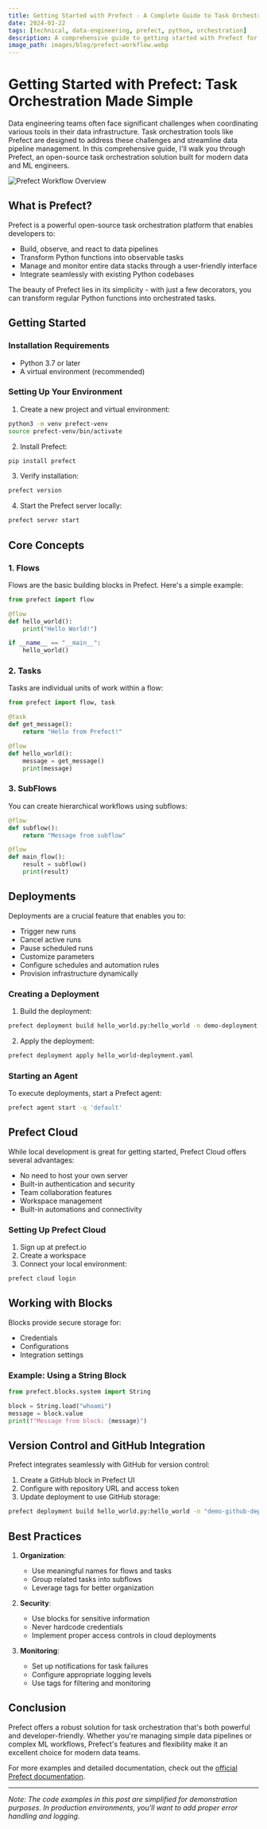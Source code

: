 ```yaml
---
title: Getting Started with Prefect - A Complete Guide to Task Orchestration
date: 2024-03-22
tags: [technical, data-engineering, prefect, python, orchestration]
description: A comprehensive guide to getting started with Prefect for task orchestration, including setup, flows, tasks, deployments, and cloud integration
image_path: images/blog/prefect-workflow.webp
---
```


# Getting Started with Prefect: Task Orchestration Made Simple

Data engineering teams often face significant challenges when coordinating various tools in their data infrastructure. Task orchestration tools like Prefect are designed to address these challenges and streamline data pipeline management. In this comprehensive guide, I'll walk you through Prefect, an open-source task orchestration solution built for modern data and ML engineers.

![Prefect Workflow Overview](images/blog/prefect-workflow.webp)

## What is Prefect?

Prefect is a powerful open-source task orchestration platform that enables developers to:
- Build, observe, and react to data pipelines
- Transform Python functions into observable tasks
- Manage and monitor entire data stacks through a user-friendly interface
- Integrate seamlessly with existing Python codebases

The beauty of Prefect lies in its simplicity - with just a few decorators, you can transform regular Python functions into orchestrated tasks.

## Getting Started

### Installation Requirements

- Python 3.7 or later
- A virtual environment (recommended)

### Setting Up Your Environment

1. Create a new project and virtual environment:
```bash
python3 -m venv prefect-venv
source prefect-venv/bin/activate
```

2. Install Prefect:
```bash
pip install prefect
```

3. Verify installation:
```bash
prefect version
```

4. Start the Prefect server locally:
```bash
prefect server start
```

## Core Concepts

### 1. Flows

Flows are the basic building blocks in Prefect. Here's a simple example:

```python
from prefect import flow

@flow
def hello_world():
    print("Hello World!")

if __name__ == "__main__":
    hello_world()
```

### 2. Tasks

Tasks are individual units of work within a flow:

```python
from prefect import flow, task

@task
def get_message():
    return "Hello from Prefect!"

@flow
def hello_world():
    message = get_message()
    print(message)
```

### 3. SubFlows

You can create hierarchical workflows using subflows:

```python
@flow
def subflow():
    return "Message from subflow"

@flow
def main_flow():
    result = subflow()
    print(result)
```

## Deployments

Deployments are a crucial feature that enables you to:
- Trigger new runs
- Cancel active runs
- Pause scheduled runs
- Customize parameters
- Configure schedules and automation rules
- Provision infrastructure dynamically

### Creating a Deployment

1. Build the deployment:
```bash
prefect deployment build hello_world.py:hello_world -n demo-deployment
```

2. Apply the deployment:
```bash
prefect deployment apply hello_world-deployment.yaml
```

### Starting an Agent

To execute deployments, start a Prefect agent:
```bash
prefect agent start -q 'default'
```

## Prefect Cloud

While local development is great for getting started, Prefect Cloud offers several advantages:
- No need to host your own server
- Built-in authentication and security
- Team collaboration features
- Workspace management
- Built-in automations and connectivity

### Setting Up Prefect Cloud

1. Sign up at prefect.io
2. Create a workspace
3. Connect your local environment:
```bash
prefect cloud login
```

## Working with Blocks

Blocks provide secure storage for:
- Credentials
- Configurations
- Integration settings

### Example: Using a String Block

```python
from prefect.blocks.system import String

block = String.load("whoami")
message = block.value
print(f"Message from block: {message}")
```

## Version Control and GitHub Integration

Prefect integrates seamlessly with GitHub for version control:

1. Create a GitHub block in Prefect UI
2. Configure with repository URL and access token
3. Update deployment to use GitHub storage:
```bash
prefect deployment build hello_world.py:hello_world -n "demo-github-deployment" -sb github/prefect-repo
```

## Best Practices

1. **Organization**:
   - Use meaningful names for flows and tasks
   - Group related tasks into subflows
   - Leverage tags for better organization

2. **Security**:
   - Use blocks for sensitive information
   - Never hardcode credentials
   - Implement proper access controls in cloud deployments

3. **Monitoring**:
   - Set up notifications for task failures
   - Configure appropriate logging levels
   - Use tags for filtering and monitoring

## Conclusion

Prefect offers a robust solution for task orchestration that's both powerful and developer-friendly. Whether you're managing simple data pipelines or complex ML workflows, Prefect's features and flexibility make it an excellent choice for modern data teams.

For more examples and detailed documentation, check out the [official Prefect documentation](https://docs.prefect.io/).

---

*Note: The code examples in this post are simplified for demonstration purposes. In production environments, you'll want to add proper error handling and logging.* 
